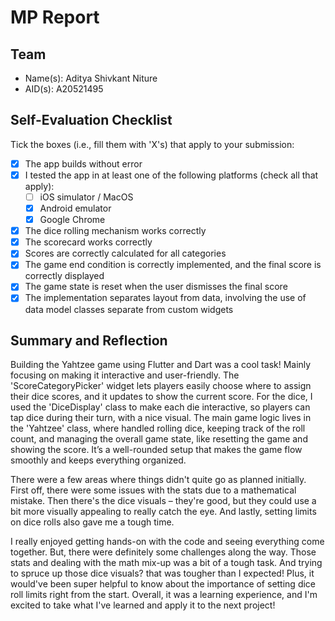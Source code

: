 # MP Report

## Team

- Name(s): Aditya Shivkant Niture
- AID(s): A20521495

## Self-Evaluation Checklist

Tick the boxes (i.e., fill them with 'X's) that apply to your submission:

- [X] The app builds without error
- [X] I tested the app in at least one of the following platforms (check all that apply):
  - [ ] iOS simulator / MacOS
  - [X] Android emulator
  - [X] Google Chrome
- [X] The dice rolling mechanism works correctly
- [X] The scorecard works correctly
- [X] Scores are correctly calculated for all categories
- [X] The game end condition is correctly implemented, and the final score is correctly displayed
- [X] The game state is reset when the user dismisses the final score
- [X] The implementation separates layout from data, involving the use of data model classes separate from custom widgets

## Summary and Reflection


Building the Yahtzee game using Flutter and Dart was a cool task! Mainly focusing on making it interactive and user-friendly. The 'ScoreCategoryPicker' widget lets players easily choose where to assign their dice scores, and it updates to show the current score. For the dice, I used the 'DiceDisplay' class to make each die interactive, so players can tap dice during their turn, with a nice visual. The main game logic lives in the 'Yahtzee' class, where handled rolling dice, keeping track of the roll count, and managing the overall game state, like resetting the game and showing the score. It’s a well-rounded setup that makes the game flow smoothly and keeps everything organized.

There were a few areas where things didn't quite go as planned initially. First off, there were some issues with the stats due to a mathematical mistake. Then there's the dice visuals – they're good, but they could use a bit more visually appealing to really catch the eye. And lastly, setting limits on dice rolls also gave me a tough time.



I really enjoyed getting hands-on with the code and seeing everything come together. But, there were definitely some challenges along the way. Those stats and dealing with the math mix-up was a bit of a tough task. And trying to spruce up those dice visuals? that was tougher than I expected! Plus, it would've been super helpful to know about the importance of setting dice roll limits right from the start. Overall, it was a learning experience, and I'm excited to take what I've learned and apply it to the next project!
